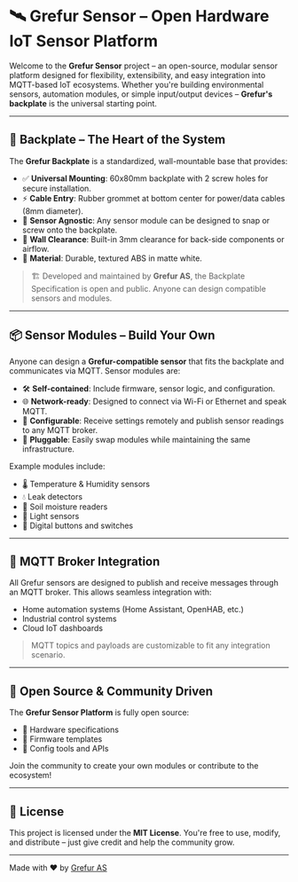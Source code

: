 # 🛰️ Grefur Sensor – Open Hardware IoT Sensor Platform

Welcome to the **Grefur Sensor** project – an open-source, modular sensor platform designed for flexibility, extensibility, and easy integration into MQTT-based IoT ecosystems. Whether you're building environmental sensors, automation modules, or simple input/output devices – **Grefur's backplate** is the universal starting point.

---

## 🔧 Backplate – The Heart of the System

The **Grefur Backplate** is a standardized, wall-mountable base that provides:

- ✅ **Universal Mounting**: 60x80mm backplate with 2 screw holes for secure installation.  
- ⚡ **Cable Entry**: Rubber grommet at bottom center for power/data cables (8mm diameter).  
- 🧩 **Sensor Agnostic**: Any sensor module can be designed to snap or screw onto the backplate.  
- 🔧 **Wall Clearance**: Built-in 3mm clearance for back-side components or airflow.  
- 🎨 **Material**: Durable, textured ABS in matte white.  

> 🏗️ Developed and maintained by **Grefur AS**, the Backplate Specification is open and public. Anyone can design compatible sensors and modules.

---

## 📦 Sensor Modules – Build Your Own

Anyone can design a **Grefur-compatible sensor** that fits the backplate and communicates via MQTT. Sensor modules are:

- 🛠️ **Self-contained**: Include firmware, sensor logic, and configuration.  
- 🌐 **Network-ready**: Designed to connect via Wi-Fi or Ethernet and speak MQTT.  
- 💬 **Configurable**: Receive settings remotely and publish sensor readings to any MQTT broker.  
- 🔄 **Pluggable**: Easily swap modules while maintaining the same infrastructure.  

Example modules include:
- 🌡️ Temperature & Humidity sensors  
- 💧 Leak detectors  
- 🌱 Soil moisture readers  
- 🔦 Light sensors  
- 🔘 Digital buttons and switches  

---

## 🔌 MQTT Broker Integration

All Grefur sensors are designed to publish and receive messages through an MQTT broker. This allows seamless integration with:

- Home automation systems (Home Assistant, OpenHAB, etc.)
- Industrial control systems
- Cloud IoT dashboards

> MQTT topics and payloads are customizable to fit any integration scenario.

---

## 💖 Open Source & Community Driven

The **Grefur Sensor Platform** is fully open source:
- 📐 Hardware specifications
- 📲 Firmware templates
- 🧰 Config tools and APIs

Join the community to create your own modules or contribute to the ecosystem!

---

## 📣 License

This project is licensed under the **MIT License**. You're free to use, modify, and distribute – just give credit and help the community grow.

---

Made with ❤️ by [Grefur AS](https://grefur.com)  


